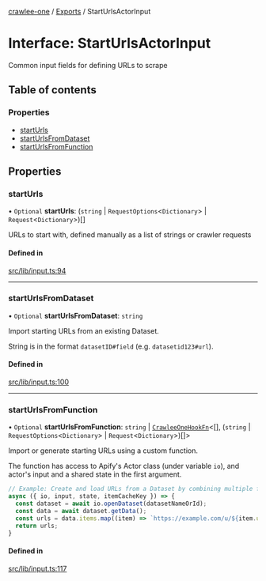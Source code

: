 [crawlee-one](../README.md) / [Exports](../modules.md) / StartUrlsActorInput

# Interface: StartUrlsActorInput

Common input fields for defining URLs to scrape

## Table of contents

### Properties

- [startUrls](StartUrlsActorInput.md#starturls)
- [startUrlsFromDataset](StartUrlsActorInput.md#starturlsfromdataset)
- [startUrlsFromFunction](StartUrlsActorInput.md#starturlsfromfunction)

## Properties

### startUrls

• `Optional` **startUrls**: (`string` \| `RequestOptions`<`Dictionary`\> \| `Request`<`Dictionary`\>)[]

URLs to start with, defined manually as a list of strings or crawler requests

#### Defined in

[src/lib/input.ts:94](https://github.com/JuroOravec/crawlee-one/blob/a1c29c5/src/lib/input.ts#L94)

___

### startUrlsFromDataset

• `Optional` **startUrlsFromDataset**: `string`

Import starting URLs from an existing Dataset.

String is in the format `datasetID#field` (e.g. `datasetid123#url`).

#### Defined in

[src/lib/input.ts:100](https://github.com/JuroOravec/crawlee-one/blob/a1c29c5/src/lib/input.ts#L100)

___

### startUrlsFromFunction

• `Optional` **startUrlsFromFunction**: `string` \| [`CrawleeOneHookFn`](../modules.md#crawleeonehookfn)<[], (`string` \| `RequestOptions`<`Dictionary`\> \| `Request`<`Dictionary`\>)[]\>

Import or generate starting URLs using a custom function.

The function has access to Apify's Actor class (under variable `io`), and actor's input
and a shared state in the first argument.

```js
// Example: Create and load URLs from a Dataset by combining multiple fields
async ({ io, input, state, itemCacheKey }) => {
  const dataset = await io.openDataset(datasetNameOrId);
  const data = await dataset.getData();
  const urls = data.items.map((item) => `https://example.com/u/${item.userId}/list/${item.listId}`);
  return urls;
}
```

#### Defined in

[src/lib/input.ts:117](https://github.com/JuroOravec/crawlee-one/blob/a1c29c5/src/lib/input.ts#L117)
